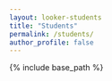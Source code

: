 ```yaml
---
layout: looker-students
title: "Students"
permalink: /students/
author_profile: false
---
```


{% include base_path %}
